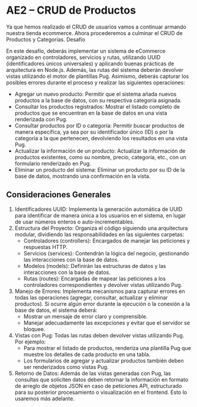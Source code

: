 # AE2 – CRUD de Productos

Ya que hemos realizado el CRUD de usuarios vamos a continuar armando nuestra tienda ecommerce. Ahora procederemos a culminar el CRUD de Productos y Categorías.
Desafío

En este desafío, deberás implementar un sistema de eCommerce organizado en controladores, servicios y rutas, utilizando UUID (identificadores únicos universales) y aplicando buenas prácticas de arquitectura en Node.js. Además, las rutas del sistema deberán devolver vistas utilizando el motor de plantillas Pug. Asimismo, deberás capturar los posibles errores durante el proceso y realizar las siguientes operaciones:

- Agregar un nuevo producto: Permitir que el sistema añada nuevos productos a la base de datos, con su respectiva categoría asignada.
- Consultar los productos registrados: Mostrar el listado completo de productos que se encuentran en la base de datos en una vista renderizada con Pug.
- Consultar productos por ID o categoría: Permitir buscar productos de manera específica, ya sea por su identificador único (ID) o por la categoría a la que pertenecen, devolviendo los resultados en una vista Pug.
- Actualizar la información de un producto: Actualizar la información de productos existentes, como su nombre, precio, categoría, etc., con un formulario renderizado en Pug.
- Eliminar un producto del sistema: Eliminar un producto por su ID de la base de datos, mostrando una confirmación en la vista.

## Consideraciones Generales

1. Identificadores UUID: Implementa la generación automática de UUID para identificar de manera única a los usuarios en el sistema, en lugar de usar números enteros o auto-incrementables.
2. Estructura del Proyecto: Organiza el código siguiendo una arquitectura modular, dividiendo las responsabilidades en las siguientes carpetas:
   - Controladores (controllers): Encargados de manejar las peticiones y respuestas HTTP.
   - Servicios (services): Contendrán la lógica del negocio, gestionando las interacciones con la base de datos.
   - Modelos (models): Definirán las estructuras de datos y las interacciones con la base de datos.
   - Rutas (routes): Encargadas de mapear las peticiones a los controladores correspondientes y devolver vistas utilizando Pug.
3. Manejo de Errores: Implementa mecanismos para capturar errores en todas las operaciones (agregar, consultar, actualizar y eliminar productos). Si ocurre algún error durante la ejecución o la conexión a la base de datos, el sistema deberá:
   - Mostrar un mensaje de error claro y comprensible.
   - Manejar adecuadamente las excepciones y evitar que el servidor se bloquee.
4. Vistas con Pug: Todas las rutas deben devolver vistas utilizando Pug. Por ejemplo:
   - Para mostrar el listado de productos, renderiza una plantilla Pug que muestre los detalles de cada producto en una tabla.
   - Los formularios de agregar y actualizar productos también deben ser renderizados como vistas Pug.
5. Retorno de Datos: Además de las vistas generadas con Pug, las consultas que soliciten datos deben retornar la información en formato de arreglo de objetos JSON en caso de peticiones API, estructurado para su posterior procesamiento o visualización en el frontend. Esto lo usaremos más adelante.
